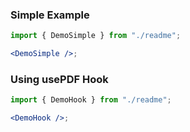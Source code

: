 ### Simple Example

```jsx harmony
import { DemoSimple } from "./readme";

<DemoSimple />;
```

### Using usePDF Hook

```jsx harmony
import { DemoHook } from "./readme";

<DemoHook />;
```
